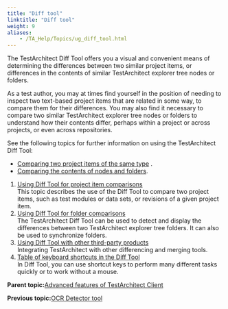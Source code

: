 ```yaml
--- 
title: "Diff tool"
linktitle: "Diff tool"
weight: 9
aliases: 
    - /TA_Help/Topics/ug_diff_tool.html
---
```


The TestArchitect Diff Tool offers you a visual and convenient means of determining the differences between two similar project items, or differences in the contents of similar TestArchitect explorer tree nodes or folders.

As a test author, you may at times find yourself in the position of needing to inspect two text-based project items that are related in some way, to compare them for their differences. You may also find it necessary to compare two similar TestArchitect explorer tree nodes or folders to understand how their contents differ, perhaps within a project or across projects, or even across repositories.

See the following topics for further information on using the TestArchitect Diff Tool:

-   [Comparing two project items of the same type](/TA_Help/Topics/ug_item_comparison.html) .
-   [Comparing the contents of nodes and folders](/TA_Help/Topics/ug_diff_tool_directory.html).

1.  [Using Diff Tool for project item comparisons](/TA_Help/Topics/ug_item_comparison.html)  
This topic describes the use of the Diff Tool to compare two project items, such as test modules or data sets, or revisions of a given project item.
2.  [Using Diff Tool for folder comparisons](/TA_Help/Topics/ug_diff_tool_directory.html)  
The TestArchitect Diff Tool can be used to detect and display the differences between two TestArchitect explorer tree folders. It can also be used to synchronize folders.
3.  [Using Diff Tool with other third-party products](/TA_Help/Topics/ug_diff_tool_using_other_products.html)  
Integrating TestArchitect with other differencing and merging tools.
4.  [Table of keyboard shortcuts in the Diff Tool](/TA_Help/Topics/ug_diff_tool_shortcut.html)  
In Diff Tool, you can use shortcut keys to perform many different tasks quickly or to work without a mouse.

**Parent topic:**[Advanced features of TestArchitect Client](/TA_Help/Topics/Getting_started_TAC_advanced_features.html)

**Previous topic:**[OCR Detector tool](/TA_Help/Topics/ug_OCR_detector_tool.html)

